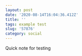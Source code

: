 ```yaml
---
layout: post
date: '2020-08-14T16:04:36.412Z'
title: ''
tags: example test
slug: '57876'
category: social
---
```

Quick note for testing
